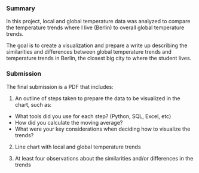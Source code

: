 ### Summary

In this project, local and global temperature data was analyzed to compare the temperature trends where I live (Berlin) to overall global temperature trends.

The goal is to create a visualization and prepare a write up describing the similarities and differences between global temperature trends and temperature trends in Berlin, the closest big city to where the student lives. 

### Submission
The final submission is a PDF that includes:

1. An outline of steps taken to prepare the data to be visualized in the chart, such as:
- What tools did you use for each step? (Python, SQL, Excel, etc)
- How did you calculate the moving average?
- What were your key considerations when deciding how to visualize the trends?

2. Line chart with local and global temperature trends

3. At least four observations about the similarities and/or differences in the trends
